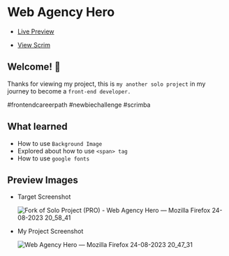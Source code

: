 # Web Agency Hero

* <a href="https://phenomenal-chebakia-b46c78.netlify.app/">Live Preview</a>

* <a href="https://scrimba.com/scrim/c7BEQzfa?pl=pVMagaWUV">View Scrim</a>

## Welcome! 👋

Thanks for viewing my project, this is `my another solo project` in my journey to become a `front-end developer.`

#frontendcareerpath #newbiechallenge #scrimba

## What learned 

* How to use `Background Image`
* Explored about how to use `<span> tag`
* How to use `google fonts`

## Preview Images

* Target Screenshot
  
  ![Fork of Solo Project (PRO) - Web Agency Hero — Mozilla Firefox 24-08-2023 20_58_41](https://github.com/MrSandeepSharma/Web-Agency-Hero/assets/142038020/515d8b72-c532-4a35-9a77-c2f1308a45f7)

* My Project Screenshot
  
  ![Web Agency Hero — Mozilla Firefox 24-08-2023 20_47_31](https://github.com/MrSandeepSharma/Web-Agency-Hero/assets/142038020/d9e0beaa-4627-4289-88d5-14247adae371)

 
